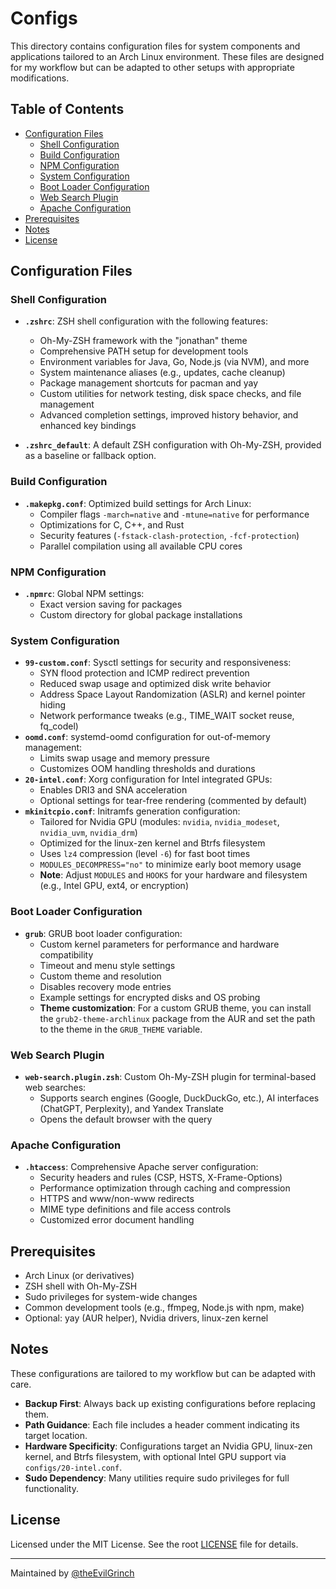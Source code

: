 # Configs

This directory contains configuration files for system components and applications tailored to an Arch Linux environment. These files are designed for my workflow but can be adapted to other setups with appropriate modifications.

## Table of Contents
- [Configuration Files](#configuration-files)
  - [Shell Configuration](#shell-configuration)
  - [Build Configuration](#build-configuration)
  - [NPM Configuration](#npm-configuration)
  - [System Configuration](#system-configuration)
  - [Boot Loader Configuration](#boot-loader-configuration)
  - [Web Search Plugin](#web-search-plugin)
  - [Apache Configuration](#apache-configuration)
- [Prerequisites](#prerequisites)
- [Notes](#notes)
- [License](#license)

## Configuration Files

### Shell Configuration
- **`.zshrc`**: ZSH shell configuration with the following features:
  - Oh-My-ZSH framework with the "jonathan" theme
  - Comprehensive PATH setup for development tools
  - Environment variables for Java, Go, Node.js (via NVM), and more
  - System maintenance aliases (e.g., updates, cache cleanup)
  - Package management shortcuts for pacman and yay
  - Custom utilities for network testing, disk space checks, and file management
  - Advanced completion settings, improved history behavior, and enhanced key bindings

- **`.zshrc_default`**: A default ZSH configuration with Oh-My-ZSH, provided as a baseline or fallback option.

### Build Configuration
- **`.makepkg.conf`**: Optimized build settings for Arch Linux:
  - Compiler flags `-march=native` and `-mtune=native` for performance
  - Optimizations for C, C++, and Rust
  - Security features (`-fstack-clash-protection`, `-fcf-protection`)
  - Parallel compilation using all available CPU cores

### NPM Configuration
- **`.npmrc`**: Global NPM settings:
  - Exact version saving for packages
  - Custom directory for global package installations

### System Configuration
- **`99-custom.conf`**: Sysctl settings for security and responsiveness:
  - SYN flood protection and ICMP redirect prevention
  - Reduced swap usage and optimized disk write behavior
  - Address Space Layout Randomization (ASLR) and kernel pointer hiding
  - Network performance tweaks (e.g., TIME_WAIT socket reuse, fq_codel)
- **`oomd.conf`**: systemd-oomd configuration for out-of-memory management:
  - Limits swap usage and memory pressure
  - Customizes OOM handling thresholds and durations
- **`20-intel.conf`**: Xorg configuration for Intel integrated GPUs:
  - Enables DRI3 and SNA acceleration
  - Optional settings for tear-free rendering (commented by default)
- **`mkinitcpio.conf`**: Initramfs generation configuration:
  - Tailored for Nvidia GPU (modules: `nvidia`, `nvidia_modeset`, `nvidia_uvm`, `nvidia_drm`)
  - Optimized for the linux-zen kernel and Btrfs filesystem
  - Uses `lz4` compression (level `-6`) for fast boot times
  - `MODULES_DECOMPRESS="no"` to minimize early boot memory usage
  - **Note**: Adjust `MODULES` and `HOOKS` for your hardware and filesystem (e.g., Intel GPU, ext4, or encryption)

### Boot Loader Configuration
- **`grub`**: GRUB boot loader configuration:
  - Custom kernel parameters for performance and hardware compatibility
  - Timeout and menu style settings
  - Custom theme and resolution
  - Disables recovery mode entries
  - Example settings for encrypted disks and OS probing
  - **Theme customization**: For a custom GRUB theme, you can install the `grub2-theme-archlinux` package from the AUR and set the path to the theme in the `GRUB_THEME` variable.

### Web Search Plugin
- **`web-search.plugin.zsh`**: Custom Oh-My-ZSH plugin for terminal-based web searches:
  - Supports search engines (Google, DuckDuckGo, etc.), AI interfaces (ChatGPT, Perplexity), and Yandex Translate
  - Opens the default browser with the query

### Apache Configuration
- **`.htaccess`**: Comprehensive Apache server configuration:
  - Security headers and rules (CSP, HSTS, X-Frame-Options)
  - Performance optimization through caching and compression
  - HTTPS and www/non-www redirects
  - MIME type definitions and file access controls
  - Customized error document handling

## Prerequisites
- Arch Linux (or derivatives)
- ZSH shell with Oh-My-ZSH
- Sudo privileges for system-wide changes
- Common development tools (e.g., ffmpeg, Node.js with npm, make)
- Optional: yay (AUR helper), Nvidia drivers, linux-zen kernel

## Notes
These configurations are tailored to my workflow but can be adapted with care.
- **Backup First**: Always back up existing configurations before replacing them.
- **Path Guidance**: Each file includes a header comment indicating its target location.
- **Hardware Specificity**: Configurations target an Nvidia GPU, linux-zen kernel, and Btrfs filesystem, with optional Intel GPU support via `configs/20-intel.conf`.
- **Sudo Dependency**: Many utilities require sudo privileges for full functionality.

## License
Licensed under the MIT License. See the root [LICENSE](../LICENSE) file for details.

---
Maintained by [@theEvilGrinch](https://github.com/theEvilGrinch)
